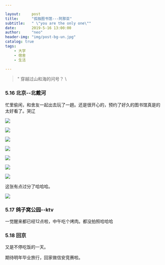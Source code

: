 ```yaml
---

layout:     post
title:      "孤独图书馆---阿那亚"
subtitle:   " \"you are the only one\""
date:       2019-5-16 13:00:00
author:     "neo"
header-img: "img/post-bg-un.jpg"
catalog: true
tags:
    - 大学
    - 宿舍
    - 生活

---
```


> " 穿越过山和海的问号？ \  

### 5.16 北京--北戴河

忙里偷闲，和舍友一起出去玩了一趟。还是很开心的，预约了好久的图书馆真是的太好看了。哭辽

![](https://jackyanghc-picture.oss-cn-beijing.aliyuncs.com/955822d209db3f48707d1c164106f7c.jpg)

![](https://jackyanghc-picture.oss-cn-beijing.aliyuncs.com/62718716cbcac8489e46800ee422a4c.jpg)

![](https://jackyanghc-picture.oss-cn-beijing.aliyuncs.com/1785560be5176705fe8b0bff1101ca3.jpg)

![](https://jackyanghc-picture.oss-cn-beijing.aliyuncs.com/7dfb8acc302df499a5174d5283d2a88.jpg)

![](https://jackyanghc-picture.oss-cn-beijing.aliyuncs.com/8d081d9a5a542ba2a01835b8d5dc187.jpg)

![](https://jackyanghc-picture.oss-cn-beijing.aliyuncs.com/4275b348ab836633b8b6a7b955ba0de.jpg)

![](https://jackyanghc-picture.oss-cn-beijing.aliyuncs.com/69e7d0afde0bf3ee01a6e127135d670.jpg)

这张有点过分了哈哈哈。

![](https://jackyanghc-picture.oss-cn-beijing.aliyuncs.com/90fff2a3bea3fa94600d2a3fc2089f4.jpg)

### 5.17 鸽子窝公园--ktv

一觉醒来都已经12点啦，中午吃个烤肉。都没拍照哈哈哈

### 5.18 回京

又是不停吃饭的一天。

期待明年毕业旅行，回家做信安竞赛啦。

